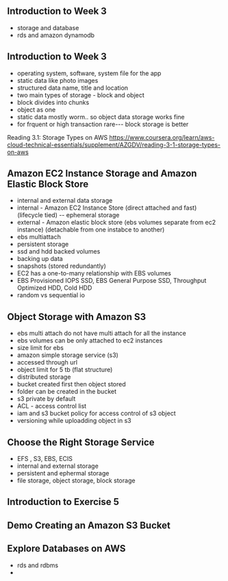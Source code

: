 ## Introduction to Week 3
- storage and database
- rds  and amazon dynamodb

## Introduction to Week 3
- operating system, software, system file for the app
- static data like photo images
- structured data name, title and location
- two main types of storage - block and object
- block divides into chunks
- object as one
- static data mostly worm.. so object data storage works fine
- for frquent or high transaction rare--- block storage is better


Reading 3.1: Storage Types on AWS
https://www.coursera.org/learn/aws-cloud-technical-essentials/supplement/AZGDV/reading-3-1-storage-types-on-aws

## Amazon EC2 Instance Storage and Amazon Elastic Block Store
- internal and external  data storage
- internal - Amazon EC2 Instance Store  (direct  attached and fast) (lifecycle tied) -- ephemeral storage
- external  - Amazon elastic block store (ebs volumes separate from ec2 instance) (detachable from one instabce to another)
- ebs multiattach
- persistent storage
- ssd and hdd backed volumes
- backing up data
- snapshots (stored  redundantly)
- EC2 has a one-to-many relationship with EBS volumes
- EBS Provisioned IOPS SSD, EBS General Purpose SSD, Throughput Optimized HDD, Cold HDD
- random vs sequential io

## Object Storage with Amazon S3
- ebs multi attach do not have multi attach for all the instance
- ebs volumes can be only attached to ec2 instances
- size limit for ebs
- amazon simple storage service (s3)
- accessed through url
- object limit for 5 tb (flat structure)
- distributed storage
- bucket created first then object stored
- folder can be created in the bucket
- s3 private by default
- ACL - access control list
- iam and s3 bucket policy for access control of s3 object
- versioning while uploadding object in s3

## Choose the Right Storage Service
- EFS , S3, EBS, ECIS
- internal and external storage
- persistent and ephermal storage
- file storage, object storage, block storage


## Introduction to Exercise 5
## Demo Creating an Amazon S3 Bucket

## Explore Databases on AWS
- rds and rdbms
- 









